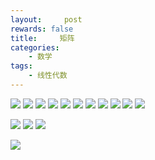 ```yaml
---
layout:     post
rewards: false
title:     矩阵
categories:
    - 数学
tags:
    - 线性代数
---
```


![](https://cdn.jsdelivr.net/gh/631068264/img/006tNbRwgy1fudqfoegs0j319c0q8wgf.jpg)
![](https://cdn.jsdelivr.net/gh/631068264/img/006tNbRwgy1fudqfrj2nej314g0kugn3.jpg)
![](https://cdn.jsdelivr.net/gh/631068264/img/006tNbRwgy1fudqfv72y4j30vo0bc0t4.jpg)
![](https://cdn.jsdelivr.net/gh/631068264/img/006tNbRwgy1fudqg05vaej31980gmab5.jpg)
![](https://cdn.jsdelivr.net/gh/631068264/img/006tNbRwgy1fudqg50hv2j30xa0kwaao.jpg)
![](https://cdn.jsdelivr.net/gh/631068264/img/006tNbRwgy1fudqltcqxjj314o04074l.jpg)
![](https://cdn.jsdelivr.net/gh/631068264/img/006tNbRwgy1fudqlwyicej312u0jcmy7.jpg)
![](https://cdn.jsdelivr.net/gh/631068264/img/006tNbRwgy1fudqm0rsqwj30ww05ijrr.jpg)
![](https://cdn.jsdelivr.net/gh/631068264/img/006tNbRwgy1fudqm415z6j314i0ciq3i.jpg)
![](https://cdn.jsdelivr.net/gh/631068264/img/006tNbRwgy1fudqm7g1uej314u042dgc.jpg)
![](https://cdn.jsdelivr.net/gh/631068264/img/006tNbRwgy1fudqm9ziotj30sq0o03z2.jpg)

![](https://cdn.jsdelivr.net/gh/631068264/img/006tNbRwgy1fudqmds1l4j30ve01wwef.jpg)
![](https://cdn.jsdelivr.net/gh/631068264/img/006tNbRwgy1fudqmhkbdij311c0fkgme.jpg)
![](https://cdn.jsdelivr.net/gh/631068264/img/006tNbRwgy1fudqmm171bj31300jwgmi.jpg)

![](https://cdn.jsdelivr.net/gh/631068264/img/006tNbRwgy1fudqmp5gr3j315c0qqgng.jpg)